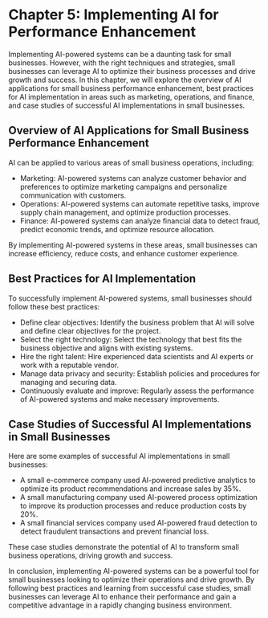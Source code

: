 Chapter 5: Implementing AI for Performance Enhancement
======================================================

Implementing AI-powered systems can be a daunting task for small businesses. However, with the right techniques and strategies, small businesses can leverage AI to optimize their business processes and drive growth and success. In this chapter, we will explore the overview of AI applications for small business performance enhancement, best practices for AI implementation in areas such as marketing, operations, and finance, and case studies of successful AI implementations in small businesses.

Overview of AI Applications for Small Business Performance Enhancement
----------------------------------------------------------------------

AI can be applied to various areas of small business operations, including:

* Marketing: AI-powered systems can analyze customer behavior and preferences to optimize marketing campaigns and personalize communication with customers.
* Operations: AI-powered systems can automate repetitive tasks, improve supply chain management, and optimize production processes.
* Finance: AI-powered systems can analyze financial data to detect fraud, predict economic trends, and optimize resource allocation.

By implementing AI-powered systems in these areas, small businesses can increase efficiency, reduce costs, and enhance customer experience.

Best Practices for AI Implementation
------------------------------------

To successfully implement AI-powered systems, small businesses should follow these best practices:

* Define clear objectives: Identify the business problem that AI will solve and define clear objectives for the project.
* Select the right technology: Select the technology that best fits the business objective and aligns with existing systems.
* Hire the right talent: Hire experienced data scientists and AI experts or work with a reputable vendor.
* Manage data privacy and security: Establish policies and procedures for managing and securing data.
* Continuously evaluate and improve: Regularly assess the performance of AI-powered systems and make necessary improvements.

Case Studies of Successful AI Implementations in Small Businesses
-----------------------------------------------------------------

Here are some examples of successful AI implementations in small businesses:

* A small e-commerce company used AI-powered predictive analytics to optimize its product recommendations and increase sales by 35%.
* A small manufacturing company used AI-powered process optimization to improve its production processes and reduce production costs by 20%.
* A small financial services company used AI-powered fraud detection to detect fraudulent transactions and prevent financial loss.

These case studies demonstrate the potential of AI to transform small business operations, driving growth and success.

In conclusion, implementing AI-powered systems can be a powerful tool for small businesses looking to optimize their operations and drive growth. By following best practices and learning from successful case studies, small businesses can leverage AI to enhance their performance and gain a competitive advantage in a rapidly changing business environment.
